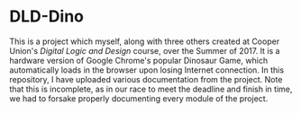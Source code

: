 # DLD-Dino
This is a project which myself, along with three others created at Cooper Union's *Digital Logic and Design* course, over the Summer of 2017.  It is a hardware version of Google Chrome's popular Dinosaur Game, which automatically loads in the browser upon losing Internet connection.  In this repository, I have uploaded various documentation from the project.  Note that this is incomplete, as in our race to meet the deadline and finish in time, we had to forsake properly documenting every module of the project.
